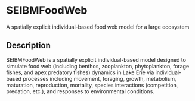 # SEIBMFoodWeb
A spatially explicit individual-based food web model for a large ecosystem

## Description 
SEIBMFoodWeb is a spatially explicit individual-based model designed to simulate food web (including benthos, zooplankton, phytoplankton, forage fishes, and apex predatory fishes) dynamics in Lake Erie via individual-based processes including movement, foraging, growth, metabolism, maturation, reproduction, mortality, species interactions (competition, predation, etc.), and responses to environmental conditions.

